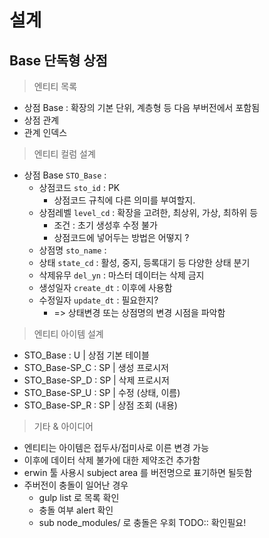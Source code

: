 # 설계

## Base 단독형 상점

> 엔티티 목록
- 상점 Base : 확장의 기본 단위, 계층형 등 다음 부버전에서 포함됨
- 상점 관계
- 관계 인덱스

> 엔티티 컬럼 설계
- 상점 Base `STO_Base` : 
  - 상점코드 `sto_id` : PK
    - 상점코드 규칙에 다른 의미를 부여할지.
  - 상점레벨 `level_cd` : 확장을 고려한, 최상위, 가상, 최하위 등
    - 조건 : 초기 생성후 수정 불가
    - 상점코드에 넣어두는 방법은 어떻지 ?
  - 상점명 `sto_name` :
  - 상태 `state_cd` : 활성, 중지, 등록대기 등 다양한 상태 분기
  - 삭제유무 `del_yn` : 마스터 데이터는 삭제 금지
  - 생성일자 `create_dt` : 이후에 사용함
  - 수정일자 `update_dt` : 필요한지?
    - => 상태변경 또는 상점명의 변경 시점을 파악함
  
> 엔티티 아이템 설계
- STO_Base : U | 상점 기본 테이블
- STO_Base-SP_C : SP | 생성 프로시저
- STO_Base-SP_D : SP | 삭제 프로시저
- STO_Base-SP_U : SP | 수정 (상태, 이름)
- STO_Base-SP_R : SP | 상점 조회 (내용)

> 기타 & 아이디어
- 엔티티는 아이템은 접두사/접미사로 이른 변경 가능
- 이후에 데이터 삭제 불가에 대한 제약조건 추가함
- erwin 툴 사용시 subject area 를 버전명으로 표기하면 될듯함
- 주버전이 충돌이 일어난 경우
  - gulp list 로 목록 확인
  - 충돌 여부 alert 확인
  - sub node_modules/ 로 충돌은 우회  TODO:: 확인필요!
